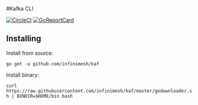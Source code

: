 #Kafka CLI

[![CircleCI](https://img.shields.io/circleci/project/github/infinimesh/kaf.svg)](https://circleci.com/gh/infinimesh/kaf/tree/master) 
[![GoReportCard](https://goreportcard.com/badge/github.com/infinimesh/kaf)](https://goreportcard.com/report/github.com/infinimesh/kaf) 

## Installing
Install from source:

```go get -u github.com/infinimesh/kaf```

Install binary:

```curl https://raw.githubusercontent.com/infinimesh/kaf/master/godownloader.sh | BINDIR=$HOME/bin bash```
